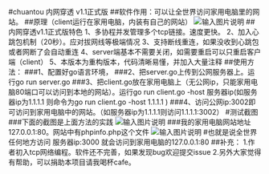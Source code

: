 #chuantou 内网穿透 v1.1正式版
##软件作用：可以让全世界访问家用电脑里的网站。
##原理（client运行在家用电脑，内装有自己的网站）
![输入图片说明](http://git.oschina.net/uploads/images/2017/0313/235933_fd3a3ee6_891703.png "在这里输入图片标题")
##内网穿透v1.1正式版特色
1、多协程并发管理多个tcp链接。速度更快。
2、加入心跳包机制（20秒）。应对拔网线等极端情况
3、支持断线重连，如果没收到心跳包或者网断了会自动重连
4、server端基本不需要关闭，如需要重启可以只重启客户端（client）
5、本版本为重构版本，代码清晰易懂，并加入大量注释
##使用方法：
###1、配置好go语言环境，
###2、把server.go上传到公网服务器上。运行go run server.go
###3、把client.go放在家用电脑上（无公网ip，只能家用电脑80端口可以访问到本地的网站）。运行go run client.go -host 服务器ip(如服务器ip为1.1.1.1 则命令为go run client.go -host 1.1.1.1 )
###4、访问公网ip:3002即可访问到家用电脑中的网站。（如服务器ip为1.1.1.1则访问1.1.1.1:3002）
#测试截图
###下面的截图是上面方法的实践
![输入图片说明](http://git.oschina.net/uploads/images/2017/0314/000649_d5039279_891703.png "在这里输入图片标题")
###我的家用电脑网站地址127.0.0.1:80。网站中有phpinfo.php这个文件
![输入图片说明](http://git.oschina.net/uploads/images/2017/0314/000659_42fc2a04_891703.png "在这里输入图片标题")
#也就是说全世界任何地方访问 服务器ip:3000 就会访问到家用电脑的127.0.0.1:80
##补充：
1.作者初入tcp网络编程。软件还不完善，如果发现bug欢迎提交issue
2.另外大家觉得有帮助，可以捐助本项目请我喝杯cafe。
